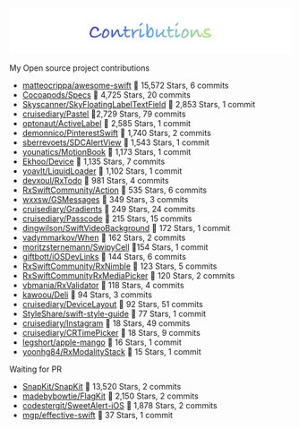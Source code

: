 
![logo](README/contributions.png)

My Open source project contributions

- [matteocrippa/awesome-swift](https://github.com/matteocrippa/awesome-swift) 🌟 15,572 Stars, 6 commits
- [Cocoapods/Specs](https://github.com/CocoaPods/Specs) 🌟 4,725 Stars, 20 commits
- [Skyscanner/SkyFloatingLabelTextField](https://github.com/Skyscanner/SkyFloatingLabelTextField) 🌟 2,853 Stars, 1 commit
- [cruisediary/Pastel](https://github.com/cruisediary/Pastel) 🌟2,729 Stars, 79 commits
- [optonaut/ActiveLabel](https://github.com/optonaut/ActiveLabel.swift) 🌟 2,585 Stars, 1 commit
- [demonnico/PinterestSwift](https://github.com/demonnico/PinterestSwift) 🌟 1,740 Stars, 2 commits
- [sberrevoets/SDCAlertView](https://github.com/sberrevoets/SDCAlertView) 🌟 1,543 Stars, 1 commit
- [younatics/MotionBook](https://github.com/younatics/MotionBook) 🌟 1,173 Stars, 1 commit 
- [Ekhoo/Device](https://github.com/Ekhoo/Device) 🌟 1,135 Stars, 7 commits
- [yoavlt/LiquidLoader](https://github.com/yoavlt/LiquidLoader) 🌟 1,102 Stars, 1 commit
- [devxoul/RxTodo](https://github.com/devxoul/RxTodo) 🌟 981 Stars, 4 commits
- [RxSwiftCommunity/Action](RxSwiftCommunity/Action) 🌟 535 Stars, 6 commits
- [wxxsw/GSMessages](https://github.com/wxxsw/GSMessages) 🌟 349 Stars, 3 commits 
- [cruisediary/Gradients](https://github.com/cruisediary/Gradients) 🌟 249 Stars, 24 commits
- [cruisediary/Passcode](https://github.com/cruisediary/Passcode) 🌟 215 Stars, 15 commits
- [dingwilson/SwiftVideoBackground](https://github.com/dingwilson/SwiftVideoBackground) 🌟 172 Stars, 1 commit
- [vadymmarkov/When](https://github.com/vadymmarkov/When) 🌟 162 Stars, 2 commits
- [moritzsternemann/SwipyCell](https://github.com/moritzsternemann/SwipyCell) 🌟154 Stars, 1 commit
- [giftbott/iOSDevLinks](https://github.com/giftbott/iOSDevLinks) 🌟 144 Stars, 6 commits 
- [RxSwiftCommunity/RxNimble](https://github.com/RxSwiftCommunity/RxNimble) 🌟 123 Stars, 5 commits
- [RxSwiftCommunityRxMediaPicker](https://github.com/RxSwiftCommunity/RxMediaPicker) 🌟 120 Stars, 2 commits
- [vbmania/RxValidator](https://github.com/vbmania/RxValidator) 🌟 118 Stars, 4 commits
- [kawoou/Deli](https://github.com/kawoou/Deli) 🌟 94 Stars, 3 commits
- [cruisediary/DeviceLayout](https://github.com/cruisediary/DeviceLayout) 🌟 92 Stars, 51 commits
- [StyleShare/swift-style-guide](https://github.com/StyleShare/swift-style-guide) 🌟 77 Stars, 1 commit
- [cruisediary/Instagram](https://github.com/cruisediary/Instagram) 🌟 18 Stars, 49 commits 
- [cruisediary/CRTimePicker](https://github.com/cruisediary/CRTimePicker) 🌟 18 Stars, 9 commits
- [legshort/apple-mango](https://github.com/legshort/apple-mango) 🌟 16 Stars, 1 commit
- [yoonhg84/RxModalityStack](https://github.com/yoonhg84/RxModalityStack) 🌟 15 Stars, 1 commit

Waiting for PR
- [SnapKit/SnapKit](https://github.com/SnapKit/SnapKit) 🌟 13,520 Stars, 2 commits
- [madebybowtie/FlagKit](https://github.com/madebybowtie/FlagKit) 🌟 2,150 Stars, 2 commits
- [codestergit/SweetAlert-iOS](https://github.com/codestergit/SweetAlert-iOS) 🌟 1,878 Stars, 2 commits
- [mgp/effective-swift](https://github.com/mgp/effective-swift) 🌟 37 Stars, 1 commit
